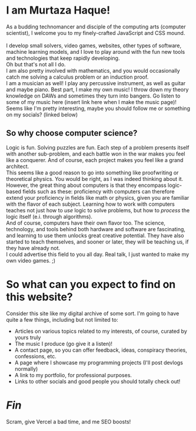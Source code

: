 
# I am Murtaza Haque!
As a budding technomancer and disciple of the computing arts (computer scientist), I welcome you to my finely-crafted JavaScript and CSS mound.  
<br>
I develop small solvers, video games, websites, other types of software, machine learning models, and I love to play around with the fun new tools and technologies that keep rapidly developing.
<br>
Oh but that's not all I do.
<br>
I am also pretty involved with mathematics, and you would occasionally catch me solving a calculus problem or an induction proof.
<br>
I am a musician as well! I play any percussive instrument, as well as guitar and maybe piano.
Best part, I make my own music! I throw down my theory knowledge on DAWs and sometimes they turn into bangers. Go listen to some of my music here (insert link here when I make the music page)!
<br>
Seems like I'm pretty interesting, maybe you should follow me or something on my socials? (linked below)


## So why choose computer science?

Logic is fun. Solving puzzles are fun. Each step of a problem presents itself with another sub-problem, and each battle won in the war makes you feel like a conquerer. And of course, each project makes you feel like a grand architect.
<br>
This seems like a good reason to go into something like proofwriting or theoretical physics. You would be right, as I was indeed thinking about it.
<br>
However, the great thing about computers is that they encompass logic-based fields such as these: proficiency with computers can therefore extend your proficiency in fields like math or physics, given you are familiar with the flavor of each subject. Learning how to work with computers teaches not just how to *use* logic to solve problems, but how to *process* the logic itself (e.i. through algorithms).
<br>
And of course, computers have their own flavor too. The science, technology, and tools behind both hardware and software are fascinating, and learning to use them unlocks great creative potential. They have also started to teach themselves, and sooner or later, they will be teaching us, if they have already not.
<br>
I could advertise this field to you all day. Real talk, I just wanted to make my own video games. ;)

# So what can you expect to find on this website?

Consider this site like my digital archive of some sort. I'm going to have quite a few things, including but not limited to:

* Articles on various topics related to my interests, of course, curated by yours truly
* The music I produce (go give it a listen)!
* A contact page, so you can offer feedback, ideas, conspiracy theories, confessions, etc.
* A page where I showcase my programming projects (I'll post devlogs normally)
* A link to my portfolio, for professional purposes.
* Links to other socials and good people you should totally check out!

# *Fin*

Scram, give Vercel a bad time, and me SEO boosts!